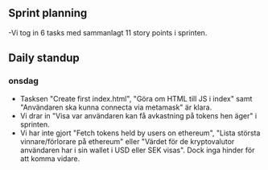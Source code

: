## Sprint planning
-Vi tog in 6 tasks med sammanlagt 11 story points i sprinten.

## Daily standup
### onsdag
- Tasksen "Create first index.html", "Göra om HTML till JS i index" samt "Användaren ska kunna connecta via metamask" är klara.
- Vi drar in "Visa var användaren kan få avkastning på tokens hen äger" i sprinten.
- Vi har inte gjort "Fetch tokens held by users on ethereum", "Lista största vinnare/förlorare på ethereum" eller "Värdet för de kryptovalutor användaren har i sin wallet i USD eller SEK visas". Dock inga hinder för att komma vidare.